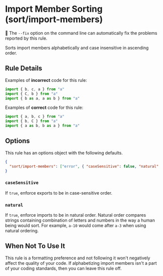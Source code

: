 # Import Member Sorting (sort/import-members)

🔧 The `--fix` option on the command line can automatically fix the problems
reported by this rule.

Sorts import members alphabetically and case insensitive in ascending order.

## Rule Details

Examples of **incorrect** code for this rule:

```javascript
import { b, c, a } from "a"
import { C, b } from "a"
import { b as a, a as b } from "a"
```

Examples of **correct** code for this rule:

```javascript
import { a, b, c } from "a"
import { b, C } from "a"
import { a as b, b as a } from "a"
```

## Options

This rule has an options object with the following defaults.

```json
{
  "sort/import-members": ["error", { "caseSensitive": false, "natural": true }]
}
```

### `caseSensitive`

If `true`, enforce exports to be in case-sensitive order.

### `natural`

If `true`, enforce imports to be in natural order. Natural order compares
strings containing combination of letters and numbers in the way a human being
would sort. For example, `a-10` would come after `a-3` when using natural
ordering.

## When Not To Use It

This rule is a formatting preference and not following it won't negatively
affect the quality of your code. If alphabetizing import members isn't a part of
your coding standards, then you can leave this rule off.
